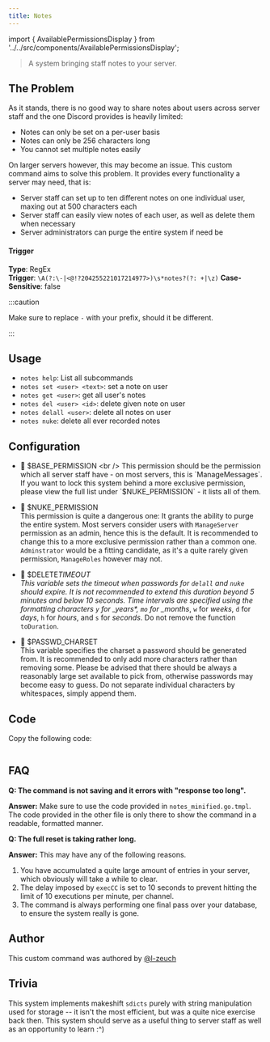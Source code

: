 ```yaml
---
title: Notes
---
```


import { AvailablePermissionsDisplay } from '../../src/components/AvailablePermissionsDisplay';

> A system bringing staff notes to your server.

## The Problem

As it stands, there is no good way to share notes about users across server staff and the one Discord provides is heavily limited:

- Notes can only be set on a per-user basis
- Notes can only be 256 characters long
- You cannot set multiple notes easily

On larger servers however, this may become an issue. This custom command aims to solve this problem.
It provides every functionality a server may need, that is:

- Server staff can set up to ten different notes on one individual user, maxing out at 500 characters each
- Server staff can easily view notes of each user, as well as delete them when necessary
- Server administrators can purge the entire system if need be

#### Trigger

**Type**: RegEx <br />
**Trigger**: `\A(?:\-|<@!?204255221017214977>)\s*notes?(?: +|\z)`
**Case-Sensitive**: false

:::caution

Make sure to replace `-` with your prefix, should it be different.

:::

## Usage

- `notes help`: List all subcommands
- `notes set <user> <text>`: set a note on user
- `notes get <user>`: get all user's notes
- `notes del <user> <id>`: delete given note on user
- `notes delall <user>`: delete all notes on user
- `notes nuke`: delete all ever recorded notes

## Configuration

<AvailablePermissionsDisplay />

- 📌 $BASE_PERMISSION <br />
This permission should be the permission which all server staff have - on most servers, this is `ManageMessages`. If you want to lock this system behind a more exclusive permission, please view the full list under `$NUKE_PERMISSION` - it lists all of them.

- 📌 $NUKE_PERMISSION <br />
  This permission is quite a dangerous one: It grants the ability to purge the entire system. Most servers consider users with `ManageServer` permission as an admin, hence this is the default. It is recommended to change this to a more exclusive permission rather than a common one. `Adminstrator` would be a fitting candidate, as it's a quite rarely given permission, `ManageRoles` however may not.

- 📌 $DELETE*TIMEOUT <br />
  This variable sets the timeout when passwords for `delall` and `nuke` should expire. It is not recommended to extend this duration beyond 5 minutes and below 10 seconds. Time intervals are specified using the formatting characters `y` for \_years\*, `mo` for \_months*, `w` for _weeks_, `d` for _days_, `h` for _hours_, and `s` for _seconds_. Do not remove the function `toDuration`.

- 📌 $PASSWD_CHARSET <br />
  This variable specifies the charset a password should be generated from. It is recommended to only add more characters rather than removing some. Please be advised that there should be always a reasonably large set available to pick from, otherwise passwords may become easy to guess. Do not separate individual characters by whitespaces, simply append them.

## Code

Copy the following code:

```gotmpl file=../../../src/moderation/notes/notes_minified.go.tmpl

```

## FAQ

**Q: The command is not saving and it errors with "response too long".**

**Answer:** Make sure to use the code provided in `notes_minified.go.tmpl`. The code provided in the other file is only there to show the command in a readable, formatted manner.

**Q: The full reset is taking rather long.**

**Answer:** This may have any of the following reasons.

1. You have accumulated a quite large amount of entries in your server, which obviously will take a while to clear.
2. The delay imposed by `execCC` is set to 10 seconds to prevent hitting the limit of 10 executions per minute, per channel.
3. The command is always performing one final pass over your database, to ensure the system really is gone.

## Author

This custom command was authored by [@l-zeuch](https://github.com/l-zeuch)

## Trivia

This system implements makeshift `sdicts` purely with string manipulation used for storage -- it isn't the most efficient, but was a quite nice exercise back then. This system should serve as a useful thing to server
staff as well as an opportunity to learn :^)
